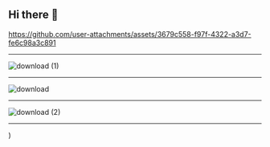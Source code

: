 ## Hi there 👋

https://github.com/user-attachments/assets/3679c558-f97f-4322-a3d7-fe6c98a3c891

---


![download (1)](https://github.com/user-attachments/assets/e9867680-5283-4a95-b7df-dc43705890bd)

---
![download](https://github.com/user-attachments/assets/2ca228f4-0380-4672-a12e-29f458bb0b05)

---

![download (2)](https://github.com/user-attachments/assets/69878985-e145-44f3-971d-25b495ad4132)

---
)
